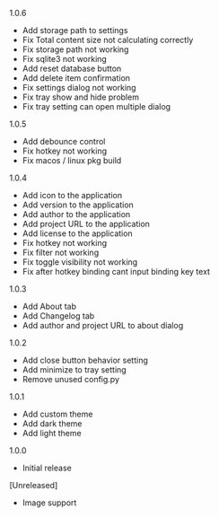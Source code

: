 1.0.6
- Add storage path to settings
- Fix Total content size not calculating correctly
- Fix storage path not working
- Fix sqlite3 not working
- Add reset database button
- Add delete item confirmation
- Fix settings dialog not working
- Fix tray show and hide problem
- Fix tray setting can open multiple dialog

1.0.5
- Add debounce control
- Fix hotkey not working
- Fix macos / linux pkg build

1.0.4
- Add icon to the application
- Add version to the application
- Add author to the application
- Add project URL to the application
- Add license to the application
- Fix hotkey not working
- Fix filter not working
- Fix toggle visibility not working
- Fix after hotkey binding cant input binding key text

1.0.3
- Add About tab
- Add Changelog tab
- Add author and project URL to about dialog

1.0.2
- Add close button behavior setting
- Add minimize to tray setting
- Remove unused config.py


1.0.1
- Add custom theme
- Add dark theme
- Add light theme


1.0.0
- Initial release


[Unreleased]
- Image support
